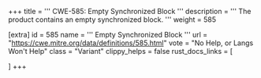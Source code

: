 +++
title = '''
CWE-585: Empty Synchronized Block
'''
description	= '''
The product contains an empty synchronized block.
'''
weight = 585

[extra]
id = 585
name = '''
Empty Synchronized Block
'''
url = "https://cwe.mitre.org/data/definitions/585.html"
vote = "No Help, or Langs Won't Help"
class = "Variant"
clippy_helps = false
rust_docs_links = [
	
]
+++
